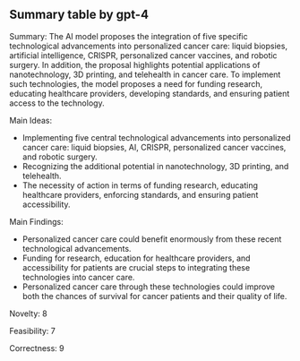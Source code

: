 ## Summary table by gpt-4
Summary: 
The AI model proposes the integration of five specific technological advancements into personalized cancer care: liquid biopsies, artificial intelligence, CRISPR, personalized cancer vaccines, and robotic surgery. In addition, the proposal highlights potential applications of nanotechnology, 3D printing, and telehealth in cancer care. To implement such technologies, the model proposes a need for funding research, educating healthcare providers, developing standards, and ensuring patient access to the technology.

Main Ideas: 
- Implementing five central technological advancements into personalized cancer care: liquid biopsies, AI, CRISPR, personalized cancer vaccines, and robotic surgery. 
- Recognizing the additional potential in nanotechnology, 3D printing, and telehealth. 
- The necessity of action in terms of funding research, educating healthcare providers, enforcing standards, and ensuring patient accessibility.

Main Findings: 
- Personalized cancer care could benefit enormously from these recent technological advancements. 
- Funding for research, education for healthcare providers, and accessibility for patients are crucial steps to integrating these technologies into cancer care. 
- Personalized cancer care through these technologies could improve both the chances of survival for cancer patients and their quality of life. 

Novelty: 8

Feasibility: 7

Correctness: 9
